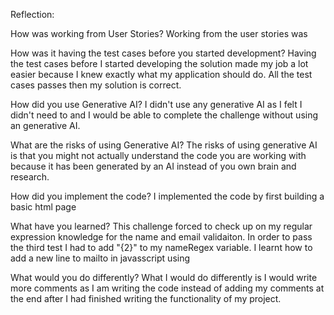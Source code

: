 Reflection:

How was working from User Stories?
Working from the user stories was 

How was it having the test cases before you started development?
Having the test cases before I started developing the solution made my job a lot easier because 
I knew exactly what my application should do. All the test cases passes then my solution is correct.

How did you use Generative AI?
I didn't use any generative AI as I felt I didn't need to and I would be able to complete the
challenge without using an generative AI.

What are the risks of using Generative AI?
The risks of using generative AI is that you might not actually understand the code you are 
working with because it has been generated by an AI instead of you own brain and research.

How did you implement the code?
I implemented the code by first building a basic html page 

What have you learned?
This challenge forced to check up on my regular expression knowledge for the name and email validaiton.
In order to pass the third test I had to add "{2}" to my nameRegex variable.
I learnt how to add a new line to mailto in javasscript using 

What would you do differently?
What I would do differently is I would write more comments as I am writing the code instead of adding my comments at the end
after I had finished writing the functionality of my project.